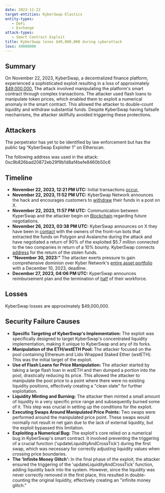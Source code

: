 ```yaml
---
date: 2023-11-22
target-entities: KyberSwap Elastics
entity-types: 
   - DeFi
   - Exchange
attack-types: 
   - Smart Contract Exploit 
title: KyberSwap loses $49,000,000 during cyberattack
loss: 49000000
---
```


## Summary

On November 22, 2023, KyberSwap, a decentralized finance platform, experienced a sophisticated exploit resulting in a loss of approximately [$49,000,000.](https://hacken.io/insights/kyberswap-hack-explained/) The attack involved manipulating the platform's smart contract through complex transactions. The attacker used flash loans to manipulate token prices, which enabled them to exploit a numerical anomaly in the smart contract. This allowed the attacker to double-count liquidity and withdraw substantial funds. Despite KyberSwap having failsafe mechanisms, the attacker skillfully avoided triggering these protections.  

## Attackers

The perpetrator has yet to be identified by law enforcement but has the public tag “KyberSwap Exploiter 1” on Etherscan. 

The following address was used in the attack: 0xc9b826bad20872eb29f9b1d8af4befe8460b50c6

## Timeline

- **November 22, 2023, 12:21 PM UTC:** Initial transactions [occur.](https://etherscan.io/txs)  
- **November 22, 2023, 11:52 PM UTC:** KyberSwap Network announces the hack and encourages customers to [withdraw](https://twitter.com/KyberNetwork/status/1727475235342217682) their funds in a post on X.
- **November 22, 2023, 11:57 PM UTC:** Communication between KyperSwap and the attacker begin on [Blockchain](https://etherscan.io/idm) regarding future negotiations. 
- **November 26, 2023, 03:38 PM UTC:** KyberSwap announces on X they have been in [contact](https://twitter.com/KyberNetwork/status/1728800315955437743) with the owners of the front-run bots that extracted the funds on Polygon and Avalanche during the attack and have negotiated a return of 90% of the exploited $5.7 million connected to the two companies in return of a 10% bounty. KyberSwap connects [address](https://polygonscan.com/tx/0x8a0880f1662e39fa838e89fa751669e4a1eee5c15586dc447453274f7b8ce746) for the return of the stolen funds. 
- **“November 30, 2023:”** The attacker exerts pressure to gain comprehensive dominion over Kyber Network's [entire asset portfolio](https://cointelegraph.com/news/kyberswap-hacker-demands-complete-control-over-kyber-company) with a December 10, 2023, deadline.
- **December 27, 2023, 04:06 PM UTC:** KyperSwap announces reimbursement plan and the termination of [half](https://blockchain.news/news/kyberswaps-response-to-488-million-hack-workforce-halved-and-victim-reimbursement-plans) of their workforce.

## Losses

KyberSwap losses are approximately $49,000,000.

## Security Failure Causes

   - **Specific Targeting of KyberSwap's Implementation:** The exploit was specifically designed to target KyberSwap's concentrated liquidity implementation, making it unique to KyberSwap and any of its forks.
   - **Manipulation of the ETH/wstETH Pool:** The attacker focused on the pool containing Ethereum and Lido Wrapped Staked Ether (wstETH). This was the initial target of the exploit.
   - **Use of Flash Loans for Price Manipulation:** The attacker started by taking a large flash loan in wstETH and then dumped a portion into the pool, drastically reducing its price. This allowed the attacker to manipulate the pool price to a point where there were no existing liquidity positions, effectively creating a "clean slate" for further exploitation.
   - **Liquidity Minting and Burning:** The attacker then minted a small amount of liquidity in a very specific price range and subsequently burned some of it. This step was crucial in setting up the conditions for the exploit.
   - **Executing Swaps Around Manipulated Price Points:** Two swaps were performed around the manipulated price point. These swaps would normally not result in net gain due to the lack of external liquidity, but the exploit bypassed this limitation.
   - **Exploiting a Numerical Bug:** The exploit's core relied on a numerical bug in KyberSwap's smart contract. It involved preventing the triggering of a crucial function ('updateLiquidityAndCrossTick') during the first swap, which was necessary for correctly adjusting liquidity values when crossing price boundaries.
   - **The 'Infinite Money Glitch':** In the final phase of the exploit, the attacker ensured the triggering of the 'updateLiquidityAndCrossTick' function, adding liquidity back into the system. However, since the liquidity was never correctly removed in the first place, this resulted in double-counting the original liquidity, effectively creating an "infinite money glitch."
